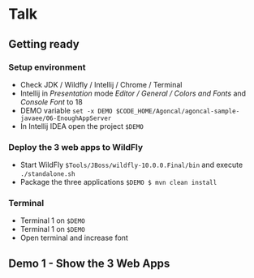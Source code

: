 # Talk

## Getting ready

### Setup environment 

* Check JDK / Wildfly / Intellij / Chrome / Terminal
* Intellij in _Presentation_ mode _Editor / General / Colors and Fonts_ and _Console Font_ to 18
* DEMO variable `set -x DEMO $CODE_HOME/Agoncal/agoncal-sample-javaee/06-EnoughAppServer`
* In Intellij IDEA open the project `$DEMO`

### Deploy the 3 web apps to WildFly

* Start WildFly `$Tools/JBoss/wildfly-10.0.0.Final/bin` and execute `./standalone.sh`
* Package the three applications `$DEMO $ mvn clean install` 

### Terminal

* Terminal 1 on `$DEMO`
* Terminal 1 on `$DEMO`
* Open terminal and increase font


## Demo 1 - Show the 3 Web Apps

